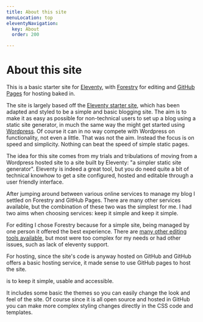 ```yaml
---
title: About this site
menuLocation: top
eleventyNavigation:
  key: About
  order: 200

---
```

# About this site

This is a basic starter site for [Eleventy](https://www.11ty.dev/), with [Forestry](https://forestry.io/) for editing and [GitHub Pages](https://pages.github.com/) for hosting baked in.

The site is largely based off the [Eleventy starter site](https://github.com/11ty/eleventy-base-blog), which has been adapted and styled to be a simple and basic blogging site. The aim is to make it as easy as possible for non-technical users to set up a blog using a static site generator, in much the same way the might get started using [Wordpress](https://wordpress.com/). Of course it can in no way compete with Wordpress on functionality, not even a little. That was not the aim.  Instead the focus is on speed and simplicity. Nothing can beat the speed of simple static pages.

The idea for this site comes from my trials and tribulations of moving from a Wordpress hosted site to a site built by Eleventy: "a simpler static site generator". Eleventy is indeed a great tool, but you do need quite a bit of technical knowhow to get a site configured, hosted and editable through a user friendly interface.

After jumping around between various online services to manage my blog I settled on Forestry and GitHub Pages. There are many other services available, but the combination of these two was the simplest for me. I had two aims when choosing services: keep it simple and keep it simple. 

For editing I chose Forestry because for a simple site, being managed by one person it offered the best experience. There are [many other editing tools available](https://jamstack.org/headless-cms/), but most were too complex for my needs or had other issues, such as lack of eleventy support.

For hosting, since the site's code is anyway hosted on GitHub and GitHub offers a basic hosting service, it made sense to use GitHub pages to host the site. 

is to keep it simple, usable and accessible.

It includes some basic the themes so you can easily change the look and feel of the site. Of course since it is all open source and hosted in GitHub you can make more complex styling changes directly in the CSS code and templates.